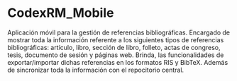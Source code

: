 # CodexRM_Mobile
Aplicación móvil para la gestión de referencias bibliográficas. Encargado de mostrar toda la información referente a los siguientes tipos de referencias bibliográficas: artículo, libro, sección de libro, folleto, actas de congreso, tesis, documento de sesión y páginas web. Brinda, las funcionalidades de exportar/importar dichas referencias en los formatos RIS y BibTeX. Además de sincronizar toda la información con el repocitorio central.
